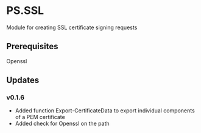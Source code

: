 # PS.SSL

Module for creating SSL certificate signing requests

## Prerequisites

Openssl

## Updates

### v0.1.6

- Added function Export-CertificateData to export individual components of a PEM certificate
- Added check for Openssl on the path
